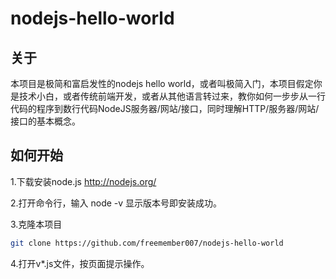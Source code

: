 # nodejs-hello-world

## 关于

本项目是极简和富启发性的nodejs hello world，或者叫极简入门，本项目假定你是技术小白，或者传统前端开发，或者从其他语言转过来，教你如何一步步从一行代码的程序到数行代码NodeJS服务器/网站/接口，同时理解HTTP/服务器/网站/接口的基本概念。


## 如何开始

1.下载安装node.js
http://nodejs.org/

2.打开命令行，输入
node -v
显示版本号即安装成功。

3.克隆本项目
```bash
git clone https://github.com/freemember007/nodejs-hello-world
```

4.打开v*.js文件，按页面提示操作。
